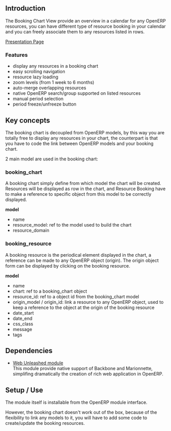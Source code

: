 ## Introduction

The Booking Chart View provide an overview in a calendar for any OpenERP resources, you can have different type of resource booking in your calendar and you can freely associate them to any resources listed in rows.

[Presentation Page](http://trobz.github.io/openerp-booking-chart/ "OpenERP Booking Chart Presentation Page")

### Features

- display any resources in a booking chart
- easy scrolling navigation 
- resource lazy loading
- zoom levels (from 1 week to 6 months)
- auto-merge overlapping resources
- native OpenERP search/group supported on listed resources
- manual period selection
- period freeze/unfreeze button


## Key concepts

The booking chart is decoupled from OpenERP models, by this way you are totally free to display any resources in your chart, the counterpart is that you have to code the link between OpenERP models and your booking chart.

2 main model are used in the booking chart:

### booking_chart

A booking chart simply define from which model the chart will be created. Resources will be displayed as row in the chart, and Resource Booking have to make a reference to specific object from this model to be correctly displayed.

**model**
- name
- resource_model: ref to the model used to build the chart
- resource_domain


### booking_resource

A booking resource is the periodical element displayed in the chart, a reference can be made to any OpenERP object (origin).
The origin object form can be displayed by clicking on the booking resource. 

**model**
- name
- chart: ref to a booking_chart object
- resource_id: ref to a object id from the booking_chart model
- origin_model / origin_id: link a resource to any OpenERP object, used to keep a reference to the object at the origin of the booking resource
- date_start
- date_end
- css_class
- message
- tags


## Dependencies

- [Web Unleashed module](https://github.com/trobz/openerp-web-unleashed "OpenERP Web Unleashed")     
This module provide native support of Backbone and Marionnette, simplifing dramatically the creation of rich web application in OpenERP.  

## Setup / Use

The module itself is installable from the OpenERP module interface.

However, the booking chart doesn't work out of the box, because of the flexibility to link any models to it, you will have to
add some code to create/update the booking resources.
